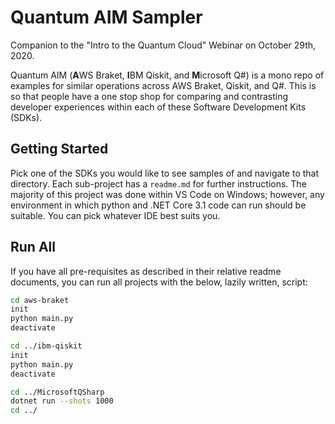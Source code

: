 # Quantum AIM Sampler

Companion to the "Intro to the Quantum Cloud" Webinar on October 29th, 2020.

Quantum AIM (**A**WS Braket, **I**BM Qiskit, and **M**icrosoft Q#) is a mono repo of examples for similar operations across AWS Braket, Qiskit, and Q#. This is so that people have a one stop shop for comparing and contrasting developer experiences within each of these Software Development Kits (SDKs).

## Getting Started

Pick one of the SDKs you would like to see samples of and navigate to that directory. Each sub-project has a `readme.md` for further instructions. The majority of this project was done within VS Code on Windows; however, any environment in which python and .NET Core 3.1 code can run should be suitable. You can pick whatever IDE best suits you.

## Run All

If you have all pre-requisites as described in their relative readme documents, you can run all projects with the below, lazily written, script:

```bash
cd aws-braket
init
python main.py
deactivate

cd ../ibm-qiskit
init
python main.py
deactivate

cd ../MicrosoftQSharp
dotnet run --shots 1000
cd ../

```
